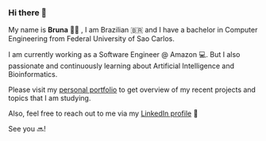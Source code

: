 ### Hi there 👋
My name is **Bruna** 🙆‍♀️ , I am Brazilian 🇧🇷 and I have a bachelor in Computer Engineering from Federal University of Sao Carlos.

I am currently working as a Software Engineer @ Amazon 💻. But I also passionate and continuously learning about Artificial Intelligence and Bioinformatics.


Please visit my [personal portfolio](http://bzamith.github.io/) to get overview of my recent projects and topics that I am studying.

Also, feel free to reach out to me via my [LinkedIn profile](https://www.linkedin.com/in/bruna-zamith/) 💬

See you 🔜!

<!--
**bzamith/bzamith** is a ✨ _special_ ✨ repository because its `README.md` (this file) appears on your GitHub profile.

Here are some ideas to get you started:

- 🔭 I’m currently working on ...
- 🌱 I’m currently learning ...
- 👯 I’m looking to collaborate on ...
- 🤔 I’m looking for help with ...
- 💬 Ask me about ...
- 📫 How to reach me: ...
- 😄 Pronouns: ...
- ⚡ Fun fact: ...
-->
